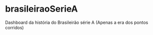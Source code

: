 # brasileiraoSerieA
Dashboard da história do Brasileirão série A (Apenas a era dos pontos corridos)
